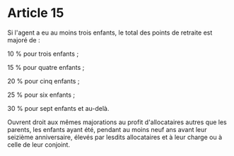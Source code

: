 # Article 15

Si l'agent a eu au moins trois enfants, le total des points de retraite est majoré de :

10 % pour trois enfants ;

15 % pour quatre enfants ;

20 % pour cinq enfants ;

25 % pour six enfants ;

30 % pour sept enfants et au-delà.

Ouvrent droit aux mêmes majorations au profit d'allocataires autres que les parents, les enfants ayant été, pendant au moins neuf ans avant leur seizième anniversaire, élevés par lesdits allocataires et à leur charge ou à celle de leur conjoint.
